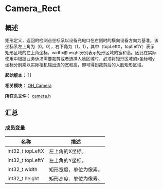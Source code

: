 # Camera_Rect
<!--Kit: Camera Kit-->
<!--Subsystem: Multimedia-->
<!--Owner: @qano-->
<!--Designer: @leo_ysl-->
<!--Tester: @xchaosioda-->
<!--Adviser: @zengyawen-->

## 概述

矩形定义，返回的检测点坐标系以设备充电口在右侧时的横向设备方向为基准。该坐标系左上角为（0，0），右下角为（1，1），其中（topLeftX，topLeftY）表示矩形区域的左上角坐标，width和height分别表示矩形区域的宽和高。因此在实际使用中根据业务诉求需要裁剪或者选择人脸区域时，必须将矩形区域的x坐标和y坐标分别乘以实际相机输出流的宽和高，即可得到裁剪后的人脸矩形区域。

**起始版本：** 11

**相关模块：** [OH_Camera](capi-oh-camera.md)

**所在头文件：** [camera.h](capi-camera-h.md)

## 汇总

### 成员变量

| 名称 | 描述 |
| -- | -- |
| int32_t topLeftX | 左上角的X坐标。 |
| int32_t topLeftY | 左上角的Y坐标。 |
| int32_t width | 矩形宽度，单位为像素。 |
| int32_t height | 矩形高度，单位为像素。 |


